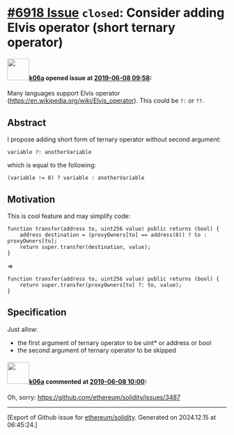 # [\#6918 Issue](https://github.com/ethereum/solidity/issues/6918) `closed`: Consider adding Elvis operator (short ternary operator)

#### <img src="https://avatars.githubusercontent.com/u/702124?u=00e20e1963ccc9a908a5826b2d8c3b1b1f6acea4&v=4" width="50">[k06a](https://github.com/k06a) opened issue at [2019-06-08 09:58](https://github.com/ethereum/solidity/issues/6918):

Many languages support Elvis operator (https://en.wikipedia.org/wiki/Elvis_operator).
This could be `?:` or `??`.

## Abstract

I propose adding short form of ternary operator without second argument:
```
variable ?: anotherVariable
```
which is equal to the following:
```
(variable != 0) ? variable : anotherVariable
```

## Motivation

This is cool feature and may simplify code:
```
function transfer(address to, uint256 value) public returns (bool) {
    address destination = (proxyOwners[to] == address(0)) ? to : proxyOwners[to];
    return super.transfer(destination, value);
}
```
=>
```
function transfer(address to, uint256 value) public returns (bool) {
    return super.transfer(proxyOwners[to] ?: to, value);
}
```

## Specification

Just allow:
- the first argument of ternary operator to be uint* or address or bool
- the second argument of ternary operator to be skipped

#### <img src="https://avatars.githubusercontent.com/u/702124?u=00e20e1963ccc9a908a5826b2d8c3b1b1f6acea4&v=4" width="50">[k06a](https://github.com/k06a) commented at [2019-06-08 10:00](https://github.com/ethereum/solidity/issues/6918#issuecomment-500112045):

Oh, sorry: https://github.com/ethereum/solidity/issues/3487


-------------------------------------------------------------------------------



[Export of Github issue for [ethereum/solidity](https://github.com/ethereum/solidity). Generated on 2024.12.15 at 06:45:24.]
